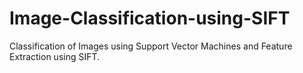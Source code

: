 # Image-Classification-using-SIFT
Classification of Images using Support Vector Machines and Feature Extraction using SIFT.
